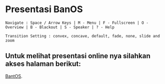 # Presentasi BanOS

```
Navigate : Space / Arrow Keys | M - Menu | F - Fullscreen | O - Overview | B - Blackout | S - Speaker | ? - Help
```
```
Transition Setting : convex, concave, default, fade, none, slide and zoom
```
## Untuk melihat presentasi online nya silahkan akses halaman berikut:
[BantOS](https://gitpitch.com/bantenprov/presentasi-online/master).